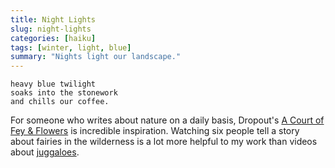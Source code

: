 ```yaml
---
title: Night Lights
slug: night-lights
categories: [haiku]
tags: [winter, light, blue]
summary: "Nights light our landscape."
---
```


```
heavy blue twilight
soaks into the stonework
and chills our coffee.
```

For someone who writes about nature on a daily basis, Dropout's [A Court of Fey & Flowers][1] is incredible inspiration.
Watching six people tell a story about fairies in the wilderness is a lot more helpful to my work than videos about [juggaloes][2].

[1]: https://www.dropout.tv/dimension-20-a-court-of-fey-flowers
[2]: https://youtu.be/ulGaxBPk2jI
